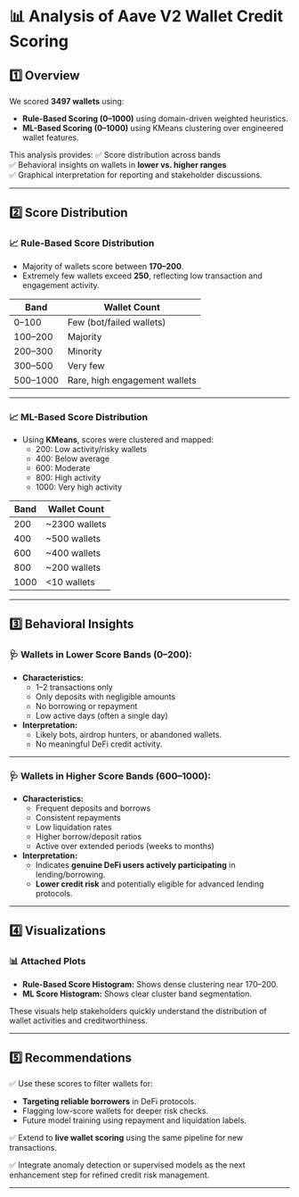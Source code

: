 # 📊 Analysis of Aave V2 Wallet Credit Scoring

## 1️⃣ Overview

We scored **3497 wallets** using:
- **Rule-Based Scoring (0–1000)** using domain-driven weighted heuristics.
- **ML-Based Scoring (0–1000)** using KMeans clustering over engineered wallet features.

This analysis provides:
✅ Score distribution across bands  
✅ Behavioral insights on wallets in **lower vs. higher ranges**  
✅ Graphical interpretation for reporting and stakeholder discussions.

---

## 2️⃣ Score Distribution

### 📈 Rule-Based Score Distribution

- Majority of wallets score between **170–200**.
- Extremely few wallets exceed **250**, reflecting low transaction and engagement activity.

| Band         | Wallet Count |
|--------------|--------------|
| 0–100        | Few (bot/failed wallets) |
| 100–200      | Majority |
| 200–300      | Minority |
| 300–500      | Very few |
| 500–1000     | Rare, high engagement wallets |

---

### 📈 ML-Based Score Distribution

- Using **KMeans**, scores were clustered and mapped:
    - 200: Low activity/risky wallets
    - 400: Below average
    - 600: Moderate
    - 800: High activity
    - 1000: Very high activity

| Band         | Wallet Count |
|--------------|--------------|
| 200          | ~2300 wallets |
| 400          | ~500 wallets |
| 600          | ~400 wallets |
| 800          | ~200 wallets |
| 1000         | <10 wallets |

---

## 3️⃣ Behavioral Insights

### 🩺 Wallets in **Lower Score Bands (0–200):**
- **Characteristics:**
    - 1–2 transactions only
    - Only deposits with negligible amounts
    - No borrowing or repayment
    - Low active days (often a single day)
- **Interpretation:**
    - Likely bots, airdrop hunters, or abandoned wallets.
    - No meaningful DeFi credit activity.

---

### 🩺 Wallets in **Higher Score Bands (600–1000):**
- **Characteristics:**
    - Frequent deposits and borrows
    - Consistent repayments
    - Low liquidation rates
    - Higher borrow/deposit ratios
    - Active over extended periods (weeks to months)
- **Interpretation:**
    - Indicates **genuine DeFi users actively participating** in lending/borrowing.
    - **Lower credit risk** and potentially eligible for advanced lending protocols.

---

## 4️⃣ Visualizations

### 📊 Attached Plots

- **Rule-Based Score Histogram:** Shows dense clustering near 170–200.
- **ML Score Histogram:** Shows clear cluster band segmentation.

These visuals help stakeholders quickly understand the distribution of wallet activities and creditworthiness.

---

## 5️⃣ Recommendations

✅ Use these scores to filter wallets for:
- **Targeting reliable borrowers** in DeFi protocols.
- Flagging low-score wallets for deeper risk checks.
- Future model training using repayment and liquidation labels.

✅ Extend to **live wallet scoring** using the same pipeline for new transactions.

✅ Integrate anomaly detection or supervised models as the next enhancement step for refined credit risk management.

---


